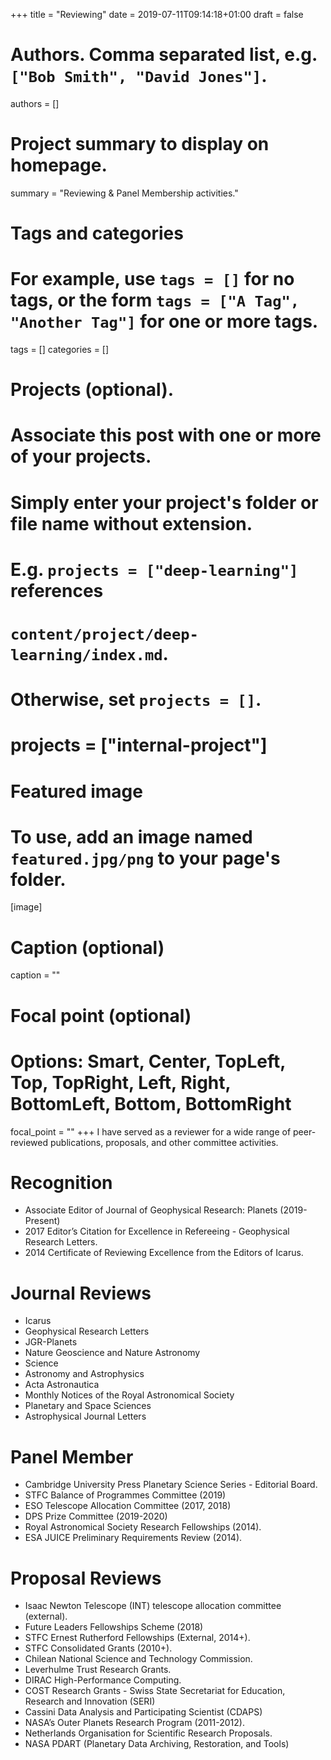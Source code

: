+++
title = "Reviewing"
date = 2019-07-11T09:14:18+01:00
draft = false

# Authors. Comma separated list, e.g. `["Bob Smith", "David Jones"]`.
authors = []

# Project summary to display on homepage.
summary = "Reviewing & Panel Membership activities."


# Tags and categories
# For example, use `tags = []` for no tags, or the form `tags = ["A Tag", "Another Tag"]` for one or more tags.
tags = []
categories = []

# Projects (optional).
#   Associate this post with one or more of your projects.
#   Simply enter your project's folder or file name without extension.
#   E.g. `projects = ["deep-learning"]` references
#   `content/project/deep-learning/index.md`.
#   Otherwise, set `projects = []`.
# projects = ["internal-project"]

# Featured image
# To use, add an image named `featured.jpg/png` to your page's folder.
[image]
  # Caption (optional)
  caption = ""

  # Focal point (optional)
  # Options: Smart, Center, TopLeft, Top, TopRight, Left, Right, BottomLeft, Bottom, BottomRight
  focal_point = ""
+++
I have served as a reviewer for a wide range of peer-reviewed publications, proposals, and other committee activities.

# Recognition
* Associate Editor of Journal of Geophysical Research: Planets (2019-Present)
* 2017 Editor’s Citation for Excellence in Refereeing - Geophysical Research Letters.
* 2014 Certificate of Reviewing Excellence from the Editors of Icarus.

# Journal Reviews
* Icarus
* Geophysical Research Letters
* JGR-Planets
* Nature Geoscience and Nature Astronomy
* Science
* Astronomy and Astrophysics
* Acta Astronautica
* Monthly Notices of the Royal Astronomical Society
* Planetary and Space Sciences
* Astrophysical Journal Letters

# Panel Member
* Cambridge University Press Planetary Science Series - Editorial Board.
* STFC Balance of Programmes Committee (2019)
* ESO Telescope Allocation Committee (2017, 2018)
* DPS Prize Committee (2019-2020)
* Royal Astronomical Society Research Fellowships (2014).
* ESA JUICE Preliminary Requirements Review (2014).

# Proposal Reviews
* Isaac Newton Telescope (INT) telescope allocation committee (external).
* Future Leaders Fellowships Scheme (2018)
* STFC Ernest Rutherford Fellowships (External, 2014+).
* STFC Consolidated Grants (2010+).
* Chilean National Science and Technology Commission.
* Leverhulme Trust Research Grants.
* DIRAC High-Performance Computing.
* COST Research Grants - Swiss State Secretariat for Education, Research and Innovation (SERI)
* Cassini Data Analysis and Participating Scientist (CDAPS)
* NASA’s Outer Planets Research Program (2011-2012).
* Netherlands Organisation for Scientific Research Proposals.
* NASA PDART (Planetary Data Archiving, Restoration, and Tools)
